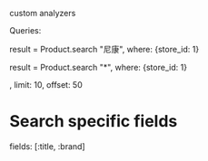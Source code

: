 custom analyzers

Queries:

result = Product.search "尼康", where: {store_id: 1}

result = Product.search "*", where: {store_id: 1}

, limit: 10, offset: 50

# Search specific fields
fields: [:title, :brand]
